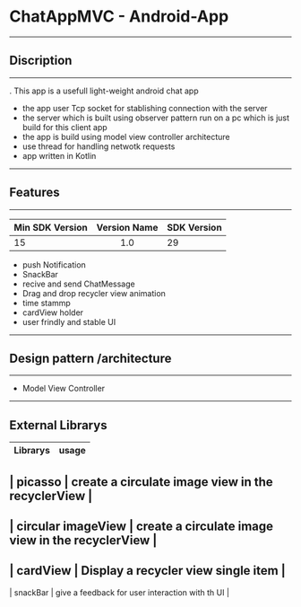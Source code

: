 
  # ChatAppMVC   - Android-App                                                    
 
 ------------------------------------------------------

 ## Discription 
 -------------------------------------------------------
. This app is a usefull light-weight android chat app  
- the app user Tcp socket for stablishing connection with the server 
- the server which is built using observer pattern run on a pc which is just build for this client app 
- the app is build using model view controller architecture 
- use thread for handling netwotk requests  
- app written in Kotlin 
---

 ## Features     
    
 -----------------------------------------------------

 
 |  Min SDK Version | Version Name  | SDK Version |
 | ---------------- |:-------------:| ----------  |
 |  15              |  1.0          |      29     |

 
 
 - push Notification                                         
 - SnackBar 
 - recive and send ChatMessage  
 - Drag and drop recycler view animation 
 - time stammp  
 - cardView holder 
 - user frindly and stable UI 


---------------------------------------------------------

## Design pattern /architecture

---------------------------------------------------------

 - Model View Controller




-----------------------------------------------------------

## External Librarys 


 
 |  Librarys           |           usage                                     | 
 | ----------------    |:----------------------------------------------------|
 
 |  picasso            |  create a circulate image view in the recyclerView  |   
 -----------------------------------------------------------------------------
 |  circular imageView |  create a circulate image view in the recyclerView  |
 -----------------------------------------------------------------------------
 |  cardView           |  Display a recycler view single item                |
 -----------------------------------------------------------------------------
 |  snackBar           |  give a feedback for user interaction with th UI    | 









